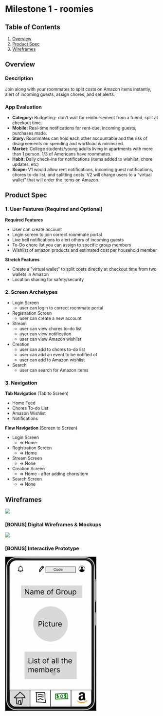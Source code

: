 # Milestone 1 - roomies

## Table of Contents

1. [Overview](#Overview)
1. [Product Spec](#Product-Spec)
1. [Wireframes](#Wireframes)

## Overview

### Description


Join along with your roommates to split costs on Amazon items instantly, alert of incoming guests, assign chores, and set alerts. 

### App Evaluation

- **Category:** Budgeting- don't wait for reinbursement from a  friend, split at checkout time.
- **Mobile:** Real-time notifications for rent-due, incoming guests, purchases made.
- **Story:**  Roommates can hold each other accountable and the risk of disagreements on spending and workload is minimized.
- **Market:** College students/young adults living in apartments with more than 1 person. 1/3 of Americans have roommates.
- **Habit:** Daily check-ins for notifications (items added to wishlist, chore updates, etc)
- **Scope:** V1 would allow rent notifications, incoming guest notifications, chores to-do list, and splitting costs. V2 will charge users to a “virtual wallet” that will order the items on Amazon.

## Product Spec

### 1. User Features (Required and Optional)

**Required Features**

* User can create account
* Login screen to join correct roommate portal 
* Live bell notifications to alert others of incoming guests
* To-Do chore list you can assign to specific group members
* Wishlist of amazon products and estimated cost per household member



**Stretch Features**

* Create a "virtual wallet" to split costs directly at checkout time from two wallets in Amazon
* Location sharing for safety/security


### 2. Screen Archetypes

- Login Screen
  - user can login to correct roommate portal
- Registration Screen
  - user can create a new account
- Stream
  - user can view chores to-do list 
  - user can view notification 
  - user can view Amazon wishlist
- Creation
  - user can add to chores to-do list
  - user can add an event to be notified of
  - user can add to Amazon wishlist
- Search
  - user can search for Amazon items 

### 3. Navigation

**Tab Navigation** (Tab to Screen)

* Home Feed
* Chores To-do List
* Amazon Wishlist
* Notifications

**Flow Navigation** (Screen to Screen)

- Login Screen
  - => Home
- Registration Screen
  - => Home
- Stream Screen
  - => None
- Creation Screen
  - => Home - after adding chore/item
- Search Screen
  - => None

## Wireframes

<img src="https://user-images.githubusercontent.com/74375719/198802142-36db9b3a-7417-4b9d-82c2-d5865ecf14bf.png" width=600>

### [BONUS] Digital Wireframes & Mockups

<img src="https://user-images.githubusercontent.com/74375719/198803226-6df39c05-ecdf-4e87-8c62-211f62da4971.png" width=600>


### [BONUS] Interactive Prototype

<img src="prototype.gif" width=300>
